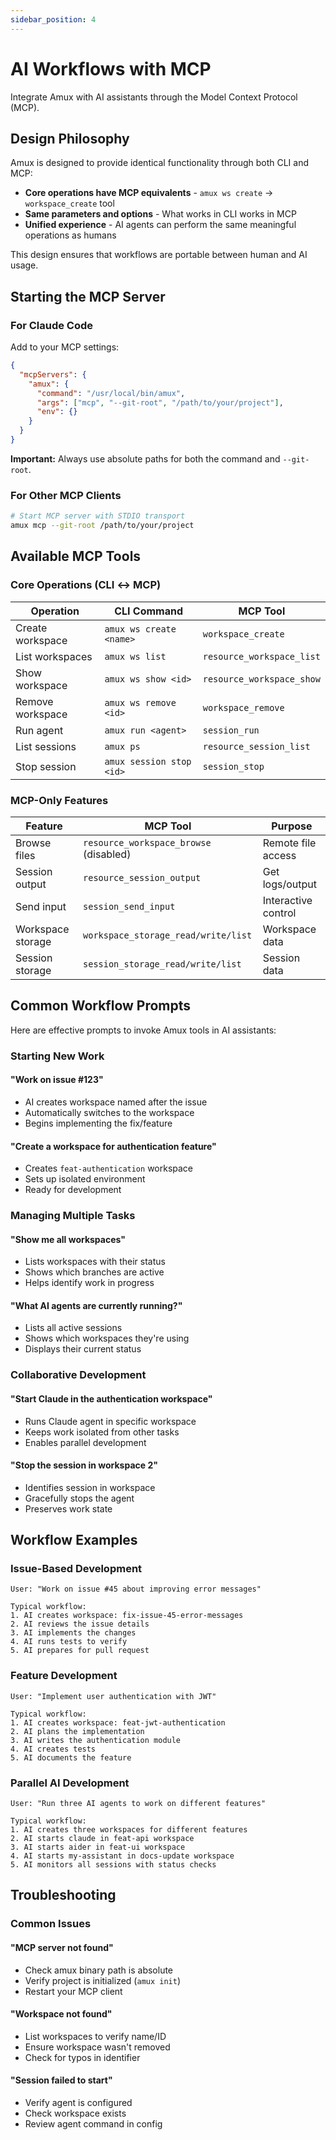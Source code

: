 ```yaml
---
sidebar_position: 4
---
```


# AI Workflows with MCP

Integrate Amux with AI assistants through the Model Context Protocol (MCP).

## Design Philosophy

Amux is designed to provide identical functionality through both CLI and MCP:

- **Core operations have MCP equivalents** - `amux ws create` → `workspace_create` tool
- **Same parameters and options** - What works in CLI works in MCP
- **Unified experience** - AI agents can perform the same meaningful operations as humans

This design ensures that workflows are portable between human and AI usage.

## Starting the MCP Server

### For Claude Code

Add to your MCP settings:

```json
{
  "mcpServers": {
    "amux": {
      "command": "/usr/local/bin/amux",
      "args": ["mcp", "--git-root", "/path/to/your/project"],
      "env": {}
    }
  }
}
```

**Important:** Always use absolute paths for both the command and `--git-root`.

### For Other MCP Clients

```bash
# Start MCP server with STDIO transport
amux mcp --git-root /path/to/your/project
```

## Available MCP Tools

### Core Operations (CLI ↔ MCP)

| Operation | CLI Command | MCP Tool |
|-----------|-------------|----------|
| Create workspace | `amux ws create <name>` | `workspace_create` |
| List workspaces | `amux ws list` | `resource_workspace_list` |
| Show workspace | `amux ws show <id>` | `resource_workspace_show` |
| Remove workspace | `amux ws remove <id>` | `workspace_remove` |
| Run agent | `amux run <agent>` | `session_run` |
| List sessions | `amux ps` | `resource_session_list` |
| Stop session | `amux session stop <id>` | `session_stop` |

### MCP-Only Features

| Feature | MCP Tool | Purpose |
|---------|----------|----------|
| Browse files | `resource_workspace_browse` (disabled) | Remote file access |
| Session output | `resource_session_output` | Get logs/output |
| Send input | `session_send_input` | Interactive control |
| Workspace storage | `workspace_storage_read/write/list` | Workspace data |
| Session storage | `session_storage_read/write/list` | Session data |

## Common Workflow Prompts

Here are effective prompts to invoke Amux tools in AI assistants:

### Starting New Work

#### "Work on issue #123"

- AI creates workspace named after the issue
- Automatically switches to the workspace
- Begins implementing the fix/feature

#### "Create a workspace for authentication feature"

- Creates `feat-authentication` workspace
- Sets up isolated environment
- Ready for development

### Managing Multiple Tasks

#### "Show me all workspaces"

- Lists workspaces with their status
- Shows which branches are active
- Helps identify work in progress

#### "What AI agents are currently running?"

- Lists all active sessions
- Shows which workspaces they're using
- Displays their current status

### Collaborative Development

#### "Start Claude in the authentication workspace"

- Runs Claude agent in specific workspace
- Keeps work isolated from other tasks
- Enables parallel development

#### "Stop the session in workspace 2"

- Identifies session in workspace
- Gracefully stops the agent
- Preserves work state

## Workflow Examples

### Issue-Based Development

```text
User: "Work on issue #45 about improving error messages"

Typical workflow:
1. AI creates workspace: fix-issue-45-error-messages
2. AI reviews the issue details
3. AI implements the changes
4. AI runs tests to verify
5. AI prepares for pull request
```

### Feature Development

```text
User: "Implement user authentication with JWT"

Typical workflow:
1. AI creates workspace: feat-jwt-authentication
2. AI plans the implementation
3. AI writes the authentication module
4. AI creates tests
5. AI documents the feature
```

### Parallel AI Development

```text
User: "Run three AI agents to work on different features"

Typical workflow:
1. AI creates three workspaces for different features
2. AI starts claude in feat-api workspace
3. AI starts aider in feat-ui workspace
4. AI starts my-assistant in docs-update workspace
5. AI monitors all sessions with status checks
```

## Troubleshooting

### Common Issues

#### "MCP server not found"

- Check amux binary path is absolute
- Verify project is initialized (`amux init`)
- Restart your MCP client

#### "Workspace not found"

- List workspaces to verify name/ID
- Ensure workspace wasn't removed
- Check for typos in identifier

#### "Session failed to start"

- Verify agent is configured
- Check workspace exists
- Review agent command in config
